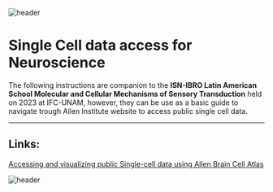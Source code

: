 
![header](/Tutoriales-IFC/assets/header.png)

# Single Cell data access for Neuroscience


The following instructions are companion to the  **ISN-IBRO Latin American School Molecular and Cellular Mechanisms of Sensory Transduction** held on 2023 at IFC-UNAM, however, they can be use as a basic guide to navigate trough Allen Institute website to access public single cell data.

---

## Links:



[ Accessing and visualizing public Single-cell data using Allen Brain Cell Atlas](https://ubmi-ifc.github.io/Tutoriales-IFC/singleCellNeuro/allenBrainCellAtlas)

![header](/Tutoriales-IFC/assets/header.png)

